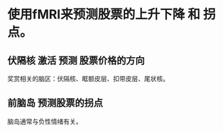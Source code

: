 

# 使用fMRI来预测股票的上升下降 和 拐点。

## 伏隔核 激活 预测 股票价格的方向
奖赏相关的脑区：伏隔核、眶额皮层、扣带皮层、尾状核。

## 前脑岛 预测股票的拐点
脑岛通常与负性情绪有关。

